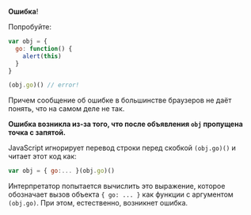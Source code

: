 **Ошибка**!

Попробуйте:

```js run
var obj = {
  go: function() {
    alert(this)
  }
}

(obj.go)() // error!
```

Причем сообщение об ошибке в большинстве браузеров не даёт понять, что на самом деле не так.

**Ошибка возникла из-за того, что после объявления `obj` пропущена точка с запятой.**

JavaScript игнорирует перевод строки перед скобкой `(obj.go)()`  и читает этот код как:

```js no-beautify
var obj = { go:... }(obj.go)()
```

Интерпретатор попытается вычислить это выражение, которое обозначает вызов объекта `{ go: ... }` как функции с аргументом `(obj.go)`. При этом, естественно, возникнет ошибка.
